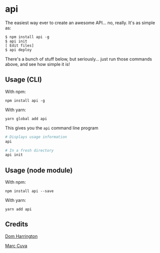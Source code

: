 # api

The easiest way ever to create an awesome API... no, really. It's as simple as:

```shell
$ npm install api -g
$ api init
[ Edit files]
$ api deploy
```

There's a bunch of stuff below, but seriously... just run those commands above, and see how simple it is!

## Usage (CLI)

With npm:
```
npm install api -g
```

With yarn:
```
yarn global add api
```

This gives you the `api` command line program

```sh
# Displays usage information
api

# In a fresh directory
api init
```

## Usage (node module)

With npm:
```
npm install api --save
```

With yarn:
```
yarn add api
```

## Credits
[Dom Harrington](https://github.com/domharrington)

[Marc Cuva](https://github.com/mjcuva)
